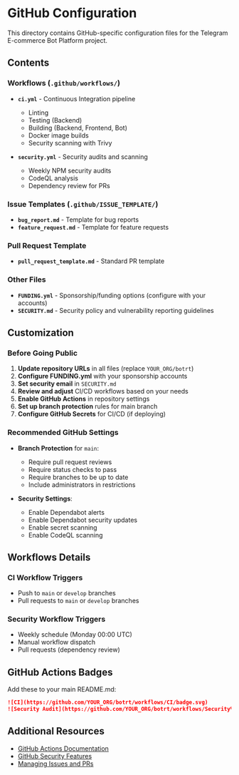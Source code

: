 # GitHub Configuration

This directory contains GitHub-specific configuration files for the Telegram E-commerce Bot Platform project.

## Contents

### Workflows (`.github/workflows/`)
- **`ci.yml`** - Continuous Integration pipeline
  - Linting
  - Testing (Backend)
  - Building (Backend, Frontend, Bot)
  - Docker image builds
  - Security scanning with Trivy
  
- **`security.yml`** - Security audits and scanning
  - Weekly NPM security audits
  - CodeQL analysis
  - Dependency review for PRs

### Issue Templates (`.github/ISSUE_TEMPLATE/`)
- **`bug_report.md`** - Template for bug reports
- **`feature_request.md`** - Template for feature requests

### Pull Request Template
- **`pull_request_template.md`** - Standard PR template

### Other Files
- **`FUNDING.yml`** - Sponsorship/funding options (configure with your accounts)
- **`SECURITY.md`** - Security policy and vulnerability reporting guidelines

## Customization

### Before Going Public

1. **Update repository URLs** in all files (replace `YOUR_ORG/botrt`)
2. **Configure FUNDING.yml** with your sponsorship accounts
3. **Set security email** in `SECURITY.md`
4. **Review and adjust** CI/CD workflows based on your needs
5. **Enable GitHub Actions** in repository settings
6. **Set up branch protection** rules for main branch
7. **Configure GitHub Secrets** for CI/CD (if deploying)

### Recommended GitHub Settings

- **Branch Protection** for `main`:
  - Require pull request reviews
  - Require status checks to pass
  - Require branches to be up to date
  - Include administrators in restrictions
  
- **Security Settings**:
  - Enable Dependabot alerts
  - Enable Dependabot security updates
  - Enable secret scanning
  - Enable CodeQL scanning

## Workflows Details

### CI Workflow Triggers
- Push to `main` or `develop` branches
- Pull requests to `main` or `develop` branches

### Security Workflow Triggers
- Weekly schedule (Monday 00:00 UTC)
- Manual workflow dispatch
- Pull requests (dependency review)

## GitHub Actions Badges

Add these to your main README.md:

```markdown
![CI](https://github.com/YOUR_ORG/botrt/workflows/CI/badge.svg)
![Security Audit](https://github.com/YOUR_ORG/botrt/workflows/Security%20Audit/badge.svg)
```

## Additional Resources

- [GitHub Actions Documentation](https://docs.github.com/en/actions)
- [GitHub Security Features](https://docs.github.com/en/code-security)
- [Managing Issues and PRs](https://docs.github.com/en/issues)

